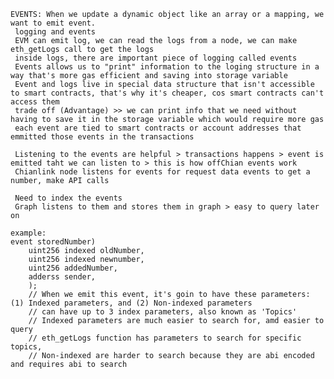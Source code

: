    EVENTS: When we update a dynamic object like an array or a mapping, we want to emit event.
     logging and events
     EVM can emit log, we can read the logs from a node, we can make eth_getLogs call to get the logs
     inside logs, there are important piece of logging called events
     Events allows us to "print" information to the loging structure in a way that's more gas efficient and saving into storage variable
     Event and logs live in special data structure that isn't accessible to smart contracts, that's why it's cheaper, cos smart contracts can't access them
     trade off (Advantage) >> we can print info that we need without having to save it in the storage variable which would require more gas
     each event are tied to smart contracts or account addresses that emmitted those events in the transactions

     Listening to the events are helpful > transactions happens > event is emitted taht we can listen to > this is how offChian events work
     Chianlink node listens for events for request data events to get a number, make API calls

     Need to index the events
     Graph listens to them and stores them in graph > easy to query later on

    example:
    event storedNumber)
        uint256 indexed oldNumber,
        uint256 indexed newnumber,
        uint256 addedNumber,
        adderss sender,
        );
        // When we emit this event, it's goin to have these parameters: (1) Indexed parameters, and (2) Non-indexed parameters
        // can have up to 3 index parameters, also known as 'Topics'
        // Indexed parameters are much easier to search for, amd easier to query
        // eth_getLogs function has parameters to search for specific topics,
        // Non-indexed are harder to search because they are abi encoded and requires abi to search
